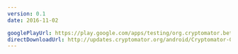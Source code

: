 ```yaml
---
version: 0.1
date: 2016-11-02

googlePlayUrl: https://play.google.com/apps/testing/org.cryptomator.beta
directDownloadUrl: http://updates.cryptomator.org/android/Cryptomator-0.1.0.apk
---
```

